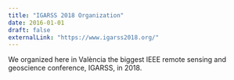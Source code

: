 ```yaml
---
title: "IGARSS 2018 Organization"
date: 2016-01-01
draft: false
externalLink: "https://www.igarss2018.org/"
---
```


We organized here in València the biggest IEEE remote sensing and geoscience conference, IGARSS, in 2018.
